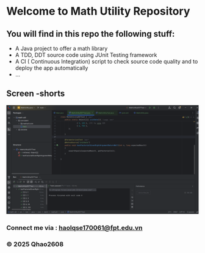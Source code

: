# Welcome to Math Utility Repository

## You will find in this repo the following stuff:

* A Java project to offer a math library
* A TDD, DDT source code using JUnit Testing framework
* A CI ( Continuous Integration) script to check source code quality and to deploy the app automatically
* ...

## Screen -shorts

![Source code with TDD](https://github.com/binvtoccho/math-ult/blob/main/screen-shots/Source-with-TDD-DDt.png )


### Connect me via : haolqse170061@fpt.edu.vn	
### &#169;   2025   Qhao2608